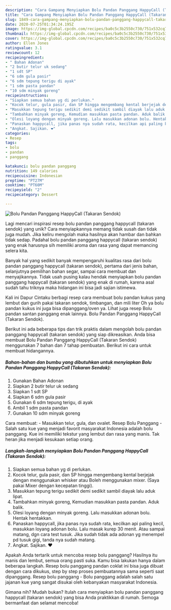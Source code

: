 ```yaml
---
description: "Cara Gampang Menyiapkan Bolu Pandan Panggang HappyCall (Takaran Sendok) Anti Gagal"
title: "Cara Gampang Menyiapkan Bolu Pandan Panggang HappyCall (Takaran Sendok) Anti Gagal"
slug: 1849-cara-gampang-menyiapkan-bolu-pandan-panggang-happycall-takaran-sendok-anti-gagal
date: 2020-07-25T01:34:24.195Z
image: https://img-global.cpcdn.com/recipes/ba0c5c3b2550c730/751x532cq70/bolu-pandan-panggang-happycall-takaran-sendok-foto-resep-utama.jpg
thumbnail: https://img-global.cpcdn.com/recipes/ba0c5c3b2550c730/751x532cq70/bolu-pandan-panggang-happycall-takaran-sendok-foto-resep-utama.jpg
cover: https://img-global.cpcdn.com/recipes/ba0c5c3b2550c730/751x532cq70/bolu-pandan-panggang-happycall-takaran-sendok-foto-resep-utama.jpg
author: Ellen Jones
ratingvalue: 3.1
reviewcount: 12
recipeingredient:
- " Bahan Adonan"
- "2 butir telur uk sedang"
- "1 sdt SP"
- "6 sdm gula pasir"
- "6 sdm tepung terigu di ayak"
- "1 sdm pasta pandan"
- "10 sdm minyak goreng"
recipeinstructions:
- "Siapkan semua bahan yg di perlukan."
- "Kocok telur, gula pasir, dan SP hingga mengembang kental berjejak dengan menggunakan whisker atau Boleh menggunakan mixer. (Saya pakai Mixer dengan kecepatan tinggi)."
- "Masukkan tepung terigu sedikit demi sedikit sambil diayak lalu aduk lipat."
- "Tambahkan minyak goreng, Kemudian masukkan pasta pandan. Aduk balik."
- "Olesi loyang dengan minyak goreng. Lalu masukkan adonan bolu. Hentak hentakkan."
- "Panaskan happycall, jika panas nya sudah rata, kecilkan api paling kecil, masukkan loyang adonan bolu. Lalu masak kurep 30 menit. Atau sampai matang, dgn cara test tusuk. Jika sudah tidak ada adonan yg menempel pd tusuk gigi, tanda nya sudah matang."
- "Angkat. Sajikan. ❤️"
categories:
- Resep
tags:
- bolu
- pandan
- panggang

katakunci: bolu pandan panggang 
nutrition: 149 calories
recipecuisine: Indonesian
preptime: "PT27M"
cooktime: "PT60M"
recipeyield: "2"
recipecategory: Dessert

---
```



![Bolu Pandan Panggang HappyCall (Takaran Sendok)](https://img-global.cpcdn.com/recipes/ba0c5c3b2550c730/751x532cq70/bolu-pandan-panggang-happycall-takaran-sendok-foto-resep-utama.jpg)

Lagi mencari inspirasi resep bolu pandan panggang happycall (takaran sendok) yang unik? Cara menyiapkannya memang tidak susah dan tidak juga mudah. Jika keliru mengolah maka hasilnya akan hambar dan bahkan tidak sedap. Padahal bolu pandan panggang happycall (takaran sendok) yang enak harusnya sih memiliki aroma dan rasa yang dapat memancing selera kita.

Banyak hal yang sedikit banyak mempengaruhi kualitas rasa dari bolu pandan panggang happycall (takaran sendok), pertama dari jenis bahan, selanjutnya pemilihan bahan segar, sampai cara membuat dan menyajikannya. Tidak usah pusing kalau hendak menyiapkan bolu pandan panggang happycall (takaran sendok) yang enak di rumah, karena asal sudah tahu triknya maka hidangan ini bisa jadi sajian istimewa.

Kali ini Dapur Cintaku berbagi resep cara membuat bolu pandan kukus yang lembut dan gurih pakai takaran sendok, timbangan, dan mili liter Oh ya bolu pandan kukus ini juga bisa dipanggang/oven ya. Lihat juga resep Bolu pandan santan panggang enak lainnya. Bolu Pandan Panggang HappyCall (Takaran Sendok).


Berikut ini ada beberapa tips dan trik praktis dalam mengolah bolu pandan panggang happycall (takaran sendok) yang siap dikreasikan. Anda bisa membuat Bolu Pandan Panggang HappyCall (Takaran Sendok) menggunakan 7 bahan dan 7 tahap pembuatan. Berikut ini cara untuk membuat hidangannya.

<!--inarticleads1-->

##### Bahan-bahan dan bumbu yang dibutuhkan untuk menyiapkan Bolu Pandan Panggang HappyCall (Takaran Sendok):

1. Gunakan  Bahan Adonan
1. Siapkan 2 butir telur uk sedang
1. Siapkan 1 sdt SP
1. Siapkan 6 sdm gula pasir
1. Gunakan 6 sdm tepung terigu, di ayak
1. Ambil 1 sdm pasta pandan
1. Gunakan 10 sdm minyak goreng


Cara membuat: - Masukkan telur, gula, dan ovalet. Resep Bolu Panggang - Salah satu kue yang menjadi favorit masyarakat Indonesia adalah bolu panggang. Kue ini memiliki tekstur yang lembut dan rasa yang manis. Tak heran jika menjadi kesukaan setiap orang. 

<!--inarticleads2-->

##### Langkah-langkah menyiapkan Bolu Pandan Panggang HappyCall (Takaran Sendok):

1. Siapkan semua bahan yg di perlukan.
1. Kocok telur, gula pasir, dan SP hingga mengembang kental berjejak dengan menggunakan whisker atau Boleh menggunakan mixer. (Saya pakai Mixer dengan kecepatan tinggi).
1. Masukkan tepung terigu sedikit demi sedikit sambil diayak lalu aduk lipat.
1. Tambahkan minyak goreng, Kemudian masukkan pasta pandan. Aduk balik.
1. Olesi loyang dengan minyak goreng. Lalu masukkan adonan bolu. Hentak hentakkan.
1. Panaskan happycall, jika panas nya sudah rata, kecilkan api paling kecil, masukkan loyang adonan bolu. Lalu masak kurep 30 menit. Atau sampai matang, dgn cara test tusuk. Jika sudah tidak ada adonan yg menempel pd tusuk gigi, tanda nya sudah matang.
1. Angkat. Sajikan. ❤️


Apakah Anda tertarik untuk mencoba resep bolu panggang? Hasilnya itu manis dan lembut, semua orang pasti suka. Kamu bisa lakukan hanya dalam beberapa langkah. Resep bolu panggang pandan coklat ini bisa juga dibuat dengan cara dikukus, step by step proses pembuatannya sama seperti saat dipanggang. Resep bolu panggang - Bolu panggang adalah salah satu jajanan kue yang sangat disukai oleh kebanyakan masyarakat Indonesia. 

Gimana nih? Mudah bukan? Itulah cara menyiapkan bolu pandan panggang happycall (takaran sendok) yang bisa Anda praktikkan di rumah. Semoga bermanfaat dan selamat mencoba!
